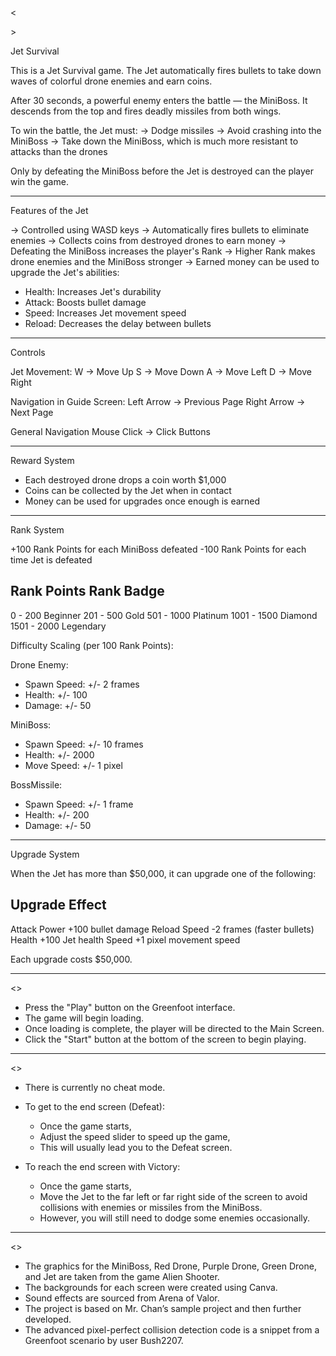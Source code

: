 <<Summary of the Project>>

Jet Survival

This is a Jet Survival game. The Jet automatically fires bullets to take down waves of colorful drone enemies and earn coins.

After 30 seconds, a powerful enemy enters the battle — the MiniBoss. It descends from the top and fires deadly missiles from both wings.

To win the battle, the Jet must:
-> Dodge missiles
-> Avoid crashing into the MiniBoss
-> Take down the MiniBoss, which is much more resistant to attacks than the drones

Only by defeating the MiniBoss before the Jet is destroyed can the player win the game.

------------------------------------------------------------
Features of the Jet

-> Controlled using WASD keys
-> Automatically fires bullets to eliminate enemies
-> Collects coins from destroyed drones to earn money
-> Defeating the MiniBoss increases the player's Rank
-> Higher Rank makes drone enemies and the MiniBoss stronger
-> Earned money can be used to upgrade the Jet's abilities:
   - Health: Increases Jet's durability
   - Attack: Boosts bullet damage
   - Speed: Increases Jet movement speed
   - Reload: Decreases the delay between bullets

------------------------------------------------------------
Controls

Jet Movement:
W -> Move Up
S -> Move Down
A -> Move Left
D -> Move Right

Navigation in Guide Screen:
Left Arrow  -> Previous Page
Right Arrow -> Next Page

General Navigation
Mouse Click -> Click Buttons

------------------------------------------------------------
Reward System

- Each destroyed drone drops a coin worth $1,000
- Coins can be collected by the Jet when in contact
- Money can be used for upgrades once enough is earned

------------------------------------------------------------
Rank System

+100 Rank Points for each MiniBoss defeated
-100 Rank Points for each time Jet is defeated

Rank Points     Rank Badge
--------------------------------
0 - 200         Beginner
201 - 500       Gold
501 - 1000      Platinum
1001 - 1500     Diamond
1501 - 2000     Legendary

Difficulty Scaling (per 100 Rank Points):

Drone Enemy:
- Spawn Speed: +/- 2 frames
- Health:      +/- 100
- Damage:      +/- 50

MiniBoss:
- Spawn Speed: +/- 10 frames
- Health:      +/- 2000
- Move Speed:  +/- 1 pixel

BossMissile:
- Spawn Speed: +/- 1 frame
- Health:      +/- 200
- Damage:      +/- 50

------------------------------------------------------------
Upgrade System

When the Jet has more than $50,000, it can upgrade one of the following:

Upgrade         Effect
---------------------------------------------
Attack Power    +100 bullet damage
Reload Speed    -2 frames (faster bullets)
Health          +100 Jet health
Speed           +1 pixel movement speed

Each upgrade costs $50,000.

------------------------------------------------------------
<<How To Start>>

- Press the "Play" button on the Greenfoot interface.
- The game will begin loading.
- Once loading is complete,  the player will be directed to the Main Screen.
- Click the "Start" button at the bottom of the screen to begin playing.

------------------------------------------------------------
<<For Teacher>>
- There is currently no cheat mode.

- To get to the end screen (Defeat):
  - Once the game starts,
  - Adjust the speed slider to speed up the game,
  - This will usually lead you to the Defeat screen.

- To reach the end screen with Victory:
  - Once the game starts,
  - Move the Jet to the far left or far right side of the screen to avoid collisions with enemies or missiles from the MiniBoss.
  - However, you will still need to dodge some enemies occasionally.    

------------------------------------------------------------
<<Credits>>

- The graphics for the MiniBoss, Red Drone, Purple Drone, Green Drone, and Jet are taken from the game Alien Shooter.
- The backgrounds for each screen were created using Canva.
- Sound effects are sourced from Arena of Valor.
- The project is based on Mr. Chan’s sample project and then further developed.
- The advanced pixel-perfect collision detection code is a snippet from a Greenfoot scenario by user Bush2207.
